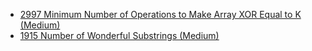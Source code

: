 - [2997 Minimum Number of Operations to Make Array XOR Equal to K (Medium)](../Year/2024/April/2997_Minimum_Number_Of_Operations_To_Make_Array_XOR_Equal_to_K_(Medium).cpp)
- [1915 Number of Wonderful Substrings (Medium)](../Year/2024/April/1915_Number_Of_Wonderful_Substrings_(Medium).cpp)
